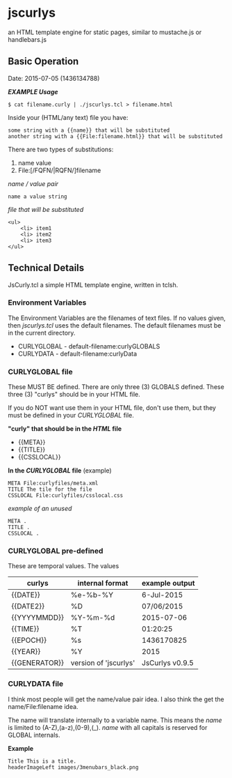 # jscurlys #
an HTML template engine for static pages, similar to mustache.js or handlebars.js

## Basic Operation ##
Date: 2015-07-05 (1436134788)

***EXAMPLE Usage***
```
$ cat filename.curly | ./jscurlys.tcl > filename.html
```

Inside your (HTML/any text) file you have:
```
some string with a {{name}} that will be substituted
another string with a {{File:filename.html}} that will be substituted
```

There are two types of substitutions:

1. name value
2. File:[/FQFN/|RQFN/]filename

*name / value pair*
```
name a value string
```

*file that will be substituted*
```
<ul>
	<li> item1
	<li> item2
	<li> item3
</ul>
```



## Technical Details ##
JsCurly.tcl a simple HTML template engine, written in tclsh.

### Environment Variables ###

The Environment Variables are the filenames of text files.
If no values given, then *jscurlys.tcl* uses the default filenames.
The default filenames must be in the current directory.

* CURLYGLOBAL - default-filename:curlyGLOBALS
* CURLYDATA   - default-filename:curlyData

### CURLYGLOBAL file ###

These MUST BE defined. There are only three (3) GLOBALS defined.
These three (3) "curlys" should be in your HTML file.

If you do NOT want use them in your HTML file, don't use them,
but they must be defined in your *CURLYGLOBAL* file.

**"curly" that should be in the *HTML* file**

* {{META}}
* {{TITLE}}
* {{CSSLOCAL}}

**In the *CURLYGLOBAL* file** (example)

```
META File:curlyfiles/meta.xml
TITLE The tile for the file
CSSLOCAL File:curlyfiles/csslocal.css
```

*example of an unused*

```
META .
TITLE .
CSSLOCAL .
```

### CURLYGLOBAL pre-defined ###

These are temporal values. The values 

curlys        | internal format | example output
--------------|-----------------|--------
{{DATE}}      | %e-%b-%Y        | 6-Jul-2015
{{DATE2}}     | %D              | 07/06/2015
{{YYYYMMDD}}  | %Y-%m-%d        | 2015-07-06
{{TIME}}      | %T              | 01:20:25
{{EPOCH}}     | %s              | 1436170825
{{YEAR}}      | %Y              | 2015
{{GENERATOR}} | version of 'jscurlys' | JsCurlys v0.9.5

### CURLYDATA file ###

I think most people will get the name/value pair idea. 
I also think the get the name/File:filename idea.

The name will translate internally to a variable name.
This means the *name* is limited to (A-Z),(a-z),(0-9),(_).
*name* with all capitals is reserved for GLOBAL internals.

**Example**

```
Title This is a title.
headerImageLeft images/3menubars_black.png
```

